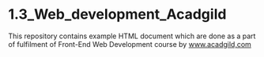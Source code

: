 # 1.3_Web_development_Acadgild
This repository contains example HTML document which are done as a part of fulfilment of Front-End Web Development course by www.acadgild,com
